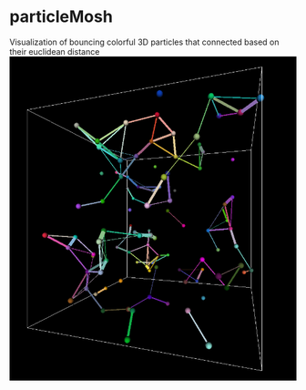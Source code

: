 # particleMosh
Visualization of bouncing colorful 3D particles that connected based on their euclidean distance
![Screenshot](https://github.com/DKorosec/particleMosh/blob/master/img.PNG)
